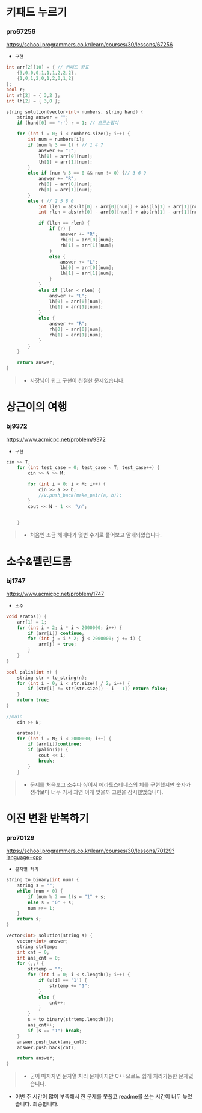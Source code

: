 ﻿
#  키패드 누르기
### pro67256
https://school.programmers.co.kr/learn/courses/30/lessons/67256
+ `구현`
```c++
int arr[2][10] = { // 키패드 좌표
    {3,0,0,0,1,1,1,2,2,2},
    {1,0,1,2,0,1,2,0,1,2}
};
bool r;
int rh[2] = { 3,2 };
int lh[2] = { 3,0 };

string solution(vector<int> numbers, string hand) {
    string answer = "";
    if (hand[0] == 'r') r = 1; // 오른손잡이

    for (int i = 0; i < numbers.size(); i++) {
        int num = numbers[i];
        if (num % 3 == 1) { // 1 4 7
            answer += "L";
            lh[0] = arr[0][num];
            lh[1] = arr[1][num];
        }
        else if (num % 3 == 0 && num != 0) {// 3 6 9
            answer += "R";
            rh[0] = arr[0][num];
            rh[1] = arr[1][num];
        }
        else { // 2 5 8 0
            int llen = abs(lh[0] - arr[0][num]) + abs(lh[1] - arr[1][num]);
            int rlen = abs(rh[0] - arr[0][num]) + abs(rh[1] - arr[1][num]);

            if (llen == rlen) {
                if (r) {
                    answer += "R";
                    rh[0] = arr[0][num];
                    rh[1] = arr[1][num];
                }
                else {
                    answer += "L";
                    lh[0] = arr[0][num];
                    lh[1] = arr[1][num];
                }
            }
            else if (llen < rlen) {
                answer += "L";
                lh[0] = arr[0][num];
                lh[1] = arr[1][num];
            }
            else {
                answer += "R";
                rh[0] = arr[0][num];
                rh[1] = arr[1][num];
            }
        }
    }

    return answer;
}
```
>-  사장님이 쉽고 구현이 친절한 문제였습니다.


# 상근이의 여행
### bj9372
https://www.acmicpc.net/problem/9372
- `구현`
```c++
cin >> T;
	for (int test_case = 0; test_case < T; test_case++) {
		cin >> N >> M;

		for (int i = 0; i < M; i++) {
			cin >> a >> b;
			//v.push_back(make_pair(a, b));
		}
		cout << N - 1 << '\n';


	}
```
> - 처음엔 조금 헤매다가 몇번 수기로 풀어보고 알게되었습니다.


# 소수&펠린드롬
### bj1747
https://www.acmicpc.net/problem/1747
- `소수`
```c++
void eratos() {
	arr[1] = 1;
	for (int i = 2; i * i < 2000000; i++) {
		if (arr[i]) continue;
		for (int j = i * 2; j < 2000000; j += i) {
			arr[j] = true;
		}
	}
}

bool palin(int n) {
	string str = to_string(n);
	for (int i = 0; i < str.size() / 2; i++) {
		if (str[i] != str[str.size() - i - 1]) return false;
	}
	return true;
}

//main
	cin >> N;

	eratos();
	for (int i = N; i < 2000000; i++) {
		if (arr[i])continue;
		if (palin(i)) {
			cout << i;
			break;
		}
	}

```
>- 문제를 처음보고 소수다 싶어서 에라토스테네스의 체를 구현했지만 숫자가 생각보다 너무 커서 과연 이게 맞을까 고민을 잠시했었습니다.


# 이진 변환 반복하기
### pro70129
https://school.programmers.co.kr/learn/courses/30/lessons/70129?language=cpp
- `문자열 처리`
```c++
string to_binary(int num) {
    string s = "";
    while (num > 0) {
        if (num % 2 == 1)s = "1" + s;
        else s = "0" + s;
        num >>= 1;
    }
    return s;
}

vector<int> solution(string s) {
    vector<int> answer;
    string strtemp;
    int cnt = 0;
    int ans_cnt = 0;
    for (;;) {
        strtemp = "";
        for (int i = 0; i < s.length(); i++) {
            if (s[i] == '1') {
                strtemp += "1";
            }
            else {
                cnt++;
            }
        }
        s = to_binary(strtemp.length());
        ans_cnt++;
        if (s == "1") break;
    }
    answer.push_back(ans_cnt);
    answer.push_back(cnt);

    return answer;
}
```
>- 굳이 따지자면 문자열 처리 문제이지만 C++으로도 쉽게 처리가능한 문제였습니다.

- 이번 주 시간이 많이 부족해서 한 문제를 못풀고 readme를 쓰는 시간이 너무 늦었습니다. 죄송합니다.
